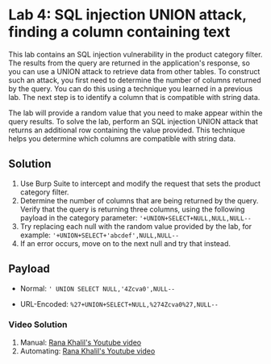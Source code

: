 # Lab 4: SQL injection UNION attack, finding a column containing text

This lab contains an SQL injection vulnerability in the product category filter. The results from the query are returned in the application's response, so you can use a UNION attack to retrieve data from other tables. To construct such an attack, you first need to determine the number of columns returned by the query. You can do this using a technique you learned in a previous lab. The next step is to identify a column that is compatible with string data.

The lab will provide a random value that you need to make appear within the query results. To solve the lab, perform an SQL injection UNION attack that returns an additional row containing the value provided. This technique helps you determine which columns are compatible with string data.
## Solution
1. Use Burp Suite to intercept and modify the request that sets the product category filter.
2. Determine the number of columns that are being returned by the query. Verify that the query is returning three columns, using the following payload in the category parameter: ```'+UNION+SELECT+NULL,NULL,NULL--```
3. Try replacing each null with the random value provided by the lab, for example: ```'+UNION+SELECT+'abcdef',NULL,NULL--```
4. If an error occurs, move on to the next null and try that instead.

## Payload

- Normal: ```' UNION SELECT NULL,'4Zcva0',NULL--```

- URL-Encoded: ```%27+UNION+SELECT+NULL,%274Zcva0%27,NULL--```

### Video Solution
1. Manual: [Rana Khalil's Youtube video](https://youtu.be/SGBTC5D7DTs)
2. Automating: [Rana Khalil's Youtube video](https://www.youtube.com/watch?v=mQquf6AHgZ4&list=PLuyTk2_mYISLaZC4fVqDuW_hOk0dd5rlf&index=5)
